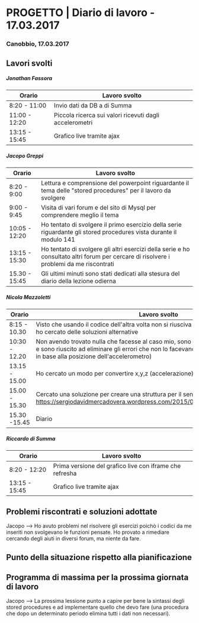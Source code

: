 

# PROGETTO | Diario di lavoro - 17.03.2017

### Canobbio, 17.03.2017

## Lavori svolti
##### Jonathan Fassora
|Orario        |Lavoro svolto                 |
|--------------|------------------------------|
|8:20 - 11:00   |Invio dati da DB a di Summa |
|11:00 - 12:20   |Piccola ricerca sui valori ricevuti dagli accelerometri |
|13:15 - 15:45 |Grafico live tramite ajax |

##### Jacopo Greppi
|Orario        |Lavoro svolto                                     |
|--------------|--------------------------------------------------|
|8:20 - 9:00   | Lettura e comprensione del powerpoint riguardante il tema delle "stored procedures" per il lavoro da svolgere|
|9:00 - 9:45   | Visita di vari forum e del sito di Mysql per comprendere meglio il tema|
|10:05 - 12:20 | Ho tentato di svolgere il primo esercizio della serie riguardante gli stored procedures vista durante il modulo 141|
|13:15 - 15:30 | Ho tentato di svolgere gli altri esercizi della serie e ho consultato altri forum per cercare di risolvere i problemi da me riscontrati| 
|15.30 - 15:45 | Gli ultimi minuti sono stati dedicati alla stesura del diario della lezione odierna|                              |

##### Nicola Mazzoletti
|Orario        |Lavoro svolto                 |
|--------------|------------------------------|
|8:15 - 10.30   |Visto che usando il codice dell'altra volta non si riusciva ad ottenere ciò che si voleva, ho cercato delle soluzioni alternative          |
|10:30 - 12.20 |Non avendo trovato nulla che facesse al caso mio, sono tornato sul codice precedente e sono riuscito ad eliminare gli errori che non lo facevano funzionare. (Ora ritorna X,Y,Z in base alla posizione dell'accelerometro)     |
|13.15 - 15.00           | Ho cercato un modo per convertire x,y,z (accelerazione) nella scala richter                           |
|15.00 - 15.30| Cercato una soluzione per creare una struttura per il sensore (es: https://sergiodavidmercadovera.wordpress.com/2015/07/07/sismografoseismograph/)|
|15.30 -15.45| Diario|

##### Riccardo di Summa
|Orario        |Lavoro svolto                 |
|--------------|------------------------------|
|8:20 - 12:20   |Prima versione del grafico live con iframe che refresha |
|13:15 - 15:45 |Grafico live tramite ajax |


##  Problemi riscontrati e soluzioni adottate
Jacopo --> Ho avuto problemi nel risolvere gli esercizi poichò i codici da me inseriti non svolgevano le funzioni pensate. Ho provato a rimediare cercando degli aiuti in diversi forum, ma niente da fare.


##  Punto della situazione rispetto alla pianificazione


## Programma di massima per la prossima giornata di lavoro
Jacopo --> La prossima lessione punto a capire per bene la sintassi degli stored procedures e ad implementare quello che devo fare (una procedura che dopo un determinato periodo elimina tutti i dati non necessari).


